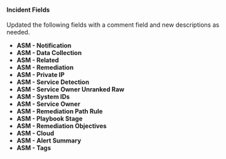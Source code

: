 
#### Incident Fields

Updated the following fields with a comment field and new descriptions as needed.
- **ASM - Notification**
- **ASM - Data Collection**
- **ASM - Related**
- **ASM - Remediation**
- **ASM - Private IP**
- **ASM - Service Detection**
- **ASM - Service Owner Unranked Raw**
- **ASM - System IDs**
- **ASM - Service Owner**
- **ASM - Remediation Path Rule**
- **ASM - Playbook Stage**
- **ASM - Remediation Objectives**
- **ASM - Cloud**
- **ASM - Alert Summary**
- **ASM - Tags**
